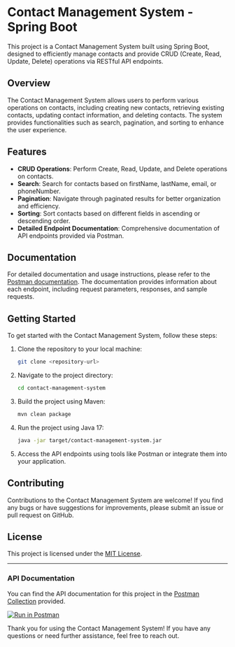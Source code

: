 # Contact Management System - Spring Boot

This project is a Contact Management System built using Spring Boot, designed to efficiently manage contacts and provide CRUD (Create, Read, Update, Delete) operations via RESTful API endpoints.

## Overview

The Contact Management System allows users to perform various operations on contacts, including creating new contacts, retrieving existing contacts, updating contact information, and deleting contacts. The system provides functionalities such as search, pagination, and sorting to enhance the user experience.

## Features

- **CRUD Operations**: Perform Create, Read, Update, and Delete operations on contacts.
- **Search**: Search for contacts based on firstName, lastName, email, or phoneNumber.
- **Pagination**: Navigate through paginated results for better organization and efficiency.
- **Sorting**: Sort contacts based on different fields in ascending or descending order.
- **Detailed Endpoint Documentation**: Comprehensive documentation of API endpoints provided via Postman.

## Documentation

For detailed documentation and usage instructions, please refer to the [Postman documentation](https://documenter.getpostman.com/view/12600570/2s9YyzbHBK). The documentation provides information about each endpoint, including request parameters, responses, and sample requests.

## Getting Started

To get started with the Contact Management System, follow these steps:

1. Clone the repository to your local machine:

    ```bash
    git clone <repository-url>
    ```

2. Navigate to the project directory:

    ```bash
    cd contact-management-system
    ```

3. Build the project using Maven:

    ```bash
    mvn clean package
    ```

4. Run the project using Java 17:

    ```bash
    java -jar target/contact-management-system.jar
    ```

5. Access the API endpoints using tools like Postman or integrate them into your application.

## Contributing

Contributions to the Contact Management System are welcome! If you find any bugs or have suggestions for improvements, please submit an issue or pull request on GitHub.

## License

This project is licensed under the [MIT License](LICENSE).

---

### API Documentation

You can find the API documentation for this project in the [Postman Collection](https://documenter.getpostman.com/view/12600570/2s9YyzbHBK) provided.

[![Run in Postman](https://run.pstmn.io/button.svg)](https://documenter.getpostman.com/view/12600570/2s9YyzbHBK)

Thank you for using the Contact Management System! If you have any questions or need further assistance, feel free to reach out.
